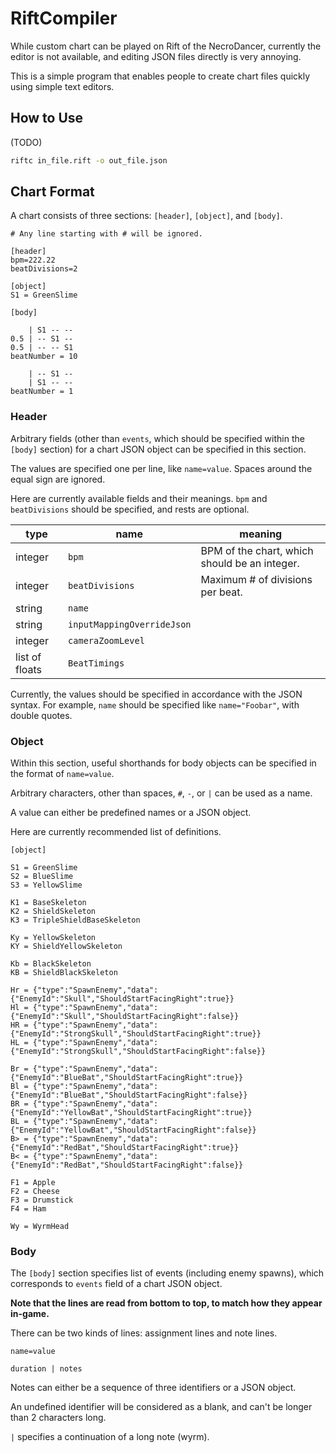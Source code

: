 # RiftCompiler

While custom chart can be played on Rift of the NecroDancer, currently the editor is not available, and editing JSON files directly is very annoying.

This is a simple program that enables people to create chart files quickly using simple text editors.

## How to Use

(TODO)

```bash
riftc in_file.rift -o out_file.json
```

## Chart Format

A chart consists of three sections: `[header]`, `[object]`, and `[body]`.

```text
# Any line starting with # will be ignored.

[header]
bpm=222.22
beatDivisions=2

[object]
S1 = GreenSlime

[body]

    | S1 -- --
0.5 | -- S1 --
0.5 | -- -- S1
beatNumber = 10

    | -- S1 --
    | S1 -- --
beatNumber = 1
```

### Header

Arbitrary fields (other than `events`, which should be specified within the `[body]` section) for a chart JSON object can be specified in this section.

The values are specified one per line, like `name=value`. Spaces around the equal sign are ignored.

Here are currently available fields and their meanings. `bpm` and `beatDivisions` should be specified, and rests are optional.

| type | name | meaning |
| ---- | ---- | ------- |
| integer | `bpm` | BPM of the chart, which should be an integer. |
| integer | `beatDivisions` | Maximum \# of divisions per beat. |
| string | `name` | |
| string | `inputMappingOverrideJson` | |
| integer | `cameraZoomLevel` | |
| list of floats | `BeatTimings` | |

Currently, the values should be specified in accordance with the JSON syntax. For example, `name` should be specified like `name="Foobar"`, with double quotes.

### Object

Within this section, useful shorthands for body objects can be specified in the format of `name=value`.

Arbitrary characters, other than spaces, `#`, `-`, or `|` can be used as a name.

A value can either be predefined names or a JSON object.

Here are currently recommended list of definitions.

```text
[object]

S1 = GreenSlime
S2 = BlueSlime
S3 = YellowSlime

K1 = BaseSkeleton
K2 = ShieldSkeleton
K3 = TripleShieldBaseSkeleton

Ky = YellowSkeleton
KY = ShieldYellowSkeleton

Kb = BlackSkeleton
KB = ShieldBlackSkeleton

Hr = {"type":"SpawnEnemy","data":{"EnemyId":"Skull","ShouldStartFacingRight":true}}
Hl = {"type":"SpawnEnemy","data":{"EnemyId":"Skull","ShouldStartFacingRight":false}}
HR = {"type":"SpawnEnemy","data":{"EnemyId":"StrongSkull","ShouldStartFacingRight":true}}
HL = {"type":"SpawnEnemy","data":{"EnemyId":"StrongSkull","ShouldStartFacingRight":false}}

Br = {"type":"SpawnEnemy","data":{"EnemyId":"BlueBat","ShouldStartFacingRight":true}}
Bl = {"type":"SpawnEnemy","data":{"EnemyId":"BlueBat","ShouldStartFacingRight":false}}
BR = {"type":"SpawnEnemy","data":{"EnemyId":"YellowBat","ShouldStartFacingRight":true}}
BL = {"type":"SpawnEnemy","data":{"EnemyId":"YellowBat","ShouldStartFacingRight":false}}
B> = {"type":"SpawnEnemy","data":{"EnemyId":"RedBat","ShouldStartFacingRight":true}}
B< = {"type":"SpawnEnemy","data":{"EnemyId":"RedBat","ShouldStartFacingRight":false}}

F1 = Apple
F2 = Cheese
F3 = Drumstick
F4 = Ham

Wy = WyrmHead
```

### Body

The `[body]` section specifies list of events (including enemy spawns), which corresponds to `events` field of a chart JSON object.

**Note that the lines are read from bottom to top, to match how they appear in-game.**

There can be two kinds of lines: assignment lines and note lines.

`name=value`

`duration | notes`

Notes can either be a sequence of three identifiers or a JSON object.

An undefined identifier will be considered as a blank, and can't be longer than 2 characters long.

`|` specifies a continuation of a long note (wyrm).